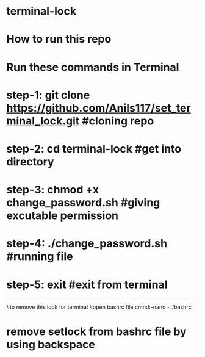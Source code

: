 # terminal-lock
# How to run this repo
# Run these commands in Terminal
# step-1: git clone https://github.com/Anils117/set_terminal_lock.git #cloning repo
# step-2: cd terminal-lock #get into directory
# step-3: chmod +x change_password.sh #giving excutable permission
# step-4: ./change_password.sh #running file
# step-5: exit #exit from terminal
-----------------------------------------
#to remove this lock for terminal
#open bashrc file
cmnd:-nano ~./bashrc
# remove setlock from bashrc file by using backspace

